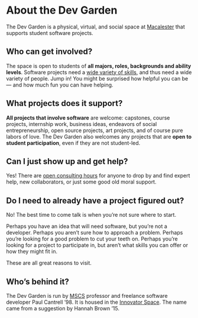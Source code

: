 # About the Dev Garden

The Dev Garden is a physical, virtual, and social space at [Macalester](http://www.macalester.edu) that supports student software projects.

## Who can get involved?

The space is open to students of **all majors, roles, backgrounds and ability levels**. Software projects need a [wide variety of skills](/roles), and thus need a wide variety of people. Jump in! You might be surprised how helpful you can be — and how much fun you can have helping.

## What projects does it support?

**All projects that involve software** are welcome: capstones, course projects, internship work, business ideas, endeavors of social entrepreneurship, open source projects, art projects, and of course pure labors of love. The Dev Garden also welcomes any projects that are **open to student participation**, even if they are not student-led.

## Can I just show up and get help?

Yes! There are [open consulting hours](/events/1) for anyone to drop by and find expert help, new collaborators, or just some good old moral support.

## Do I need to already have a project figured out?

No! The best time to come talk is when you’re not sure where to start.

Perhaps you have an idea that will need software, but you’re not a developer. Perhaps you aren’t sure how to approach a problem. Perhaps you’re looking for a good problem to cut your teeth on. Perhaps you’re looking for a project to participate in, but aren’t what skills you can offer or how they might fit in.

These are all great reasons to visit.

## Who’s behind it?

The Dev Garden is run by [MSCS](http://www.macalester.edu/academics/mscs/) professor and freelance software developer Paul Cantrell ’98. It is housed in the [Innovator Space](http://www.macalester.edu/entrepreneurship/create/). The name came from a suggestion by Hannah Brown ’15.
